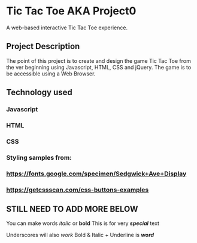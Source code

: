 # Tic Tac Toe AKA Project0

A web-based interactive Tic Tac Toe experience.

## Project Description

The point of this project is to create and design the game Tic Tac Toe from the ver beginning using Javascript, HTML, CSS and jQuery. 
The game is to be accessible using a Web Browser.

## Technology used

### Javascript
### HTML
### CSS
### Styling samples from:
### https://fonts.google.com/specimen/Sedgwick+Ave+Display
### https://getcssscan.com/css-buttons-examples


## STILL NEED TO ADD MORE BELOW


You can make words *italic* or **bold**
This is for very ***special*** text

Underscores will also _work_
Bold & Italic + Underline is ___word___